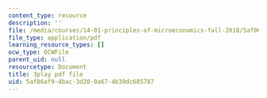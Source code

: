```yaml
---
content_type: resource
description: ''
file: /media/courses/14-01-principles-of-microeconomics-fall-2018/5af06af94bac3d209a674b39dc685787_PC3qooaF5Xs.pdf
file_type: application/pdf
learning_resource_types: []
ocw_type: OCWFile
parent_uid: null
resourcetype: Document
title: 3play pdf file
uid: 5af06af9-4bac-3d20-9a67-4b39dc685787
---
```

